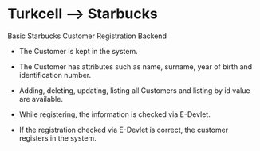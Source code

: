 # Turkcell --> Starbucks

Basic Starbucks Customer Registration Backend

- The Customer is kept in the system.

- The Customer has attributes such as name, surname, year of birth and identification number.

- Adding, deleting, updating, listing all Customers and listing by id value are available.

- While registering, the information is checked via E-Devlet.

- If the registration checked via E-Devlet is correct, the customer registers in the system.
